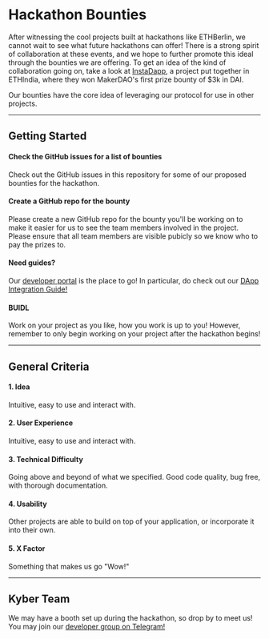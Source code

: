 # Hackathon Bounties

After witnessing the cool projects built at hackathons like ETHBerlin, we cannot wait to see what future hackathons can offer! There is a strong spirit of collaboration at these events, and we hope to further promote this ideal through the bounties we are offering. To get an idea of the kind of collaboration going on, take a look at [InstaDapp](https://ethindia.conteract.io/), a project put together in ETHIndia, where they won MakerDAO's first prize bounty of $3k in DAI.

Our bounties have the core idea of leveraging our protocol for use in other projects.

---

## Getting Started

#### Check the GitHub issues for a list of bounties
Check out the GitHub issues in this repository for some of our proposed bounties for the hackathon.

#### Create a GitHub repo for the bounty
Please create a new GitHub repo for the bounty you'll be working on to make it easier for us to see the team members involved in the project. Please ensure that all team members are visible pubicly so we know who to pay the prizes to.

#### Need guides?
Our [developer portal](https://developer.kyber.network/) is the place to go!
In particular, do check out our [DApp Integration Guide!](https://developer.kyber.network/docs/DappsGuide/)

#### BUIDL
Work on your project as you like, how you work is up to you! However, remember to only begin working on your project after the hackathon begins!

---

## General Criteria

#### 1. Idea
Intuitive, easy to use and interact with.

#### 2. User Experience
Intuitive, easy to use and interact with.

#### 3. Technical Difficulty
Going above and beyond of what we specified. Good code quality, bug free, with thorough documentation.

#### 4. Usability
Other projects are able to build on top of your application, or incorporate it into their own.

#### 5. X Factor
Something that makes us go "Wow!"

---

## Kyber Team

We may have a booth set up during the hackathon, so drop by to meet us!
You may join our [developer group on Telegram!](https://t.me/kyberdeveloper)

